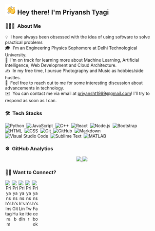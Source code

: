 <img alt="" src="./assets/Hand%20Wave.gif" width='40' align="left"/><h2>Hey there! I'm Priyansh Tyagi</h2>


### 👨🏻‍💻 &nbsp;About Me

💡  &nbsp;I have always been obsessed with the idea of using software to solve practical problems\
🎓 &nbsp;I'm an Engineering Physics Sophomore at Delhi Technological University.\
🌱 &nbsp;I'm on track for learning more about Machine Learning, Artificial Intelligence, Web Development and Cloud Architecture.\
✍️ &nbsp;In my free time, I pursue Photography and Music as hobbies/side hustles.\
💬 &nbsp;Feel free to reach out to me for some interesting discussion about advancements in technology.\
✉️ &nbsp;You can contact me via email at priyansht1999@gmail.com! I'll try to respond as soon as I can.

### 🛠 &nbsp;Tech Stacks

![Python](https://img.shields.io/badge/-Python-05122A?style=flat&logo=python)&nbsp;
![JavaScript](https://img.shields.io/badge/-JavaScript-05122A?style=flat&logo=javascript)&nbsp;
![C++](https://img.shields.io/badge/-C++-05122A?style=flat&logo=C%2B%2B&logoColor=00599C)&nbsp;
![React](https://img.shields.io/badge/-React-05122A?style=flat&logo=react)&nbsp;
![Node.js](https://img.shields.io/badge/-Node.js-05122A?style=flat&logo=node.js)&nbsp;
![Bootstrap](https://img.shields.io/badge/-Bootstrap-05122A?style=flat&logo=bootstrap&logoColor=563D7C)\
![HTML](https://img.shields.io/badge/-HTML-05122A?style=flat&logo=HTML5)&nbsp;
![CSS](https://img.shields.io/badge/-CSS-05122A?style=flat&logo=CSS3&logoColor=1572B6)&nbsp;
![Git](https://img.shields.io/badge/-Git-05122A?style=flat&logo=git)&nbsp;
![GitHub](https://img.shields.io/badge/-GitHub-05122A?style=flat&logo=github)&nbsp;
![Markdown](https://img.shields.io/badge/-Markdown-05122A?style=flat&logo=markdown)\
![Visual Studio Code](https://img.shields.io/badge/-Visual%20Studio%20Code-05122A?style=flat&logo=visual-studio-code&logoColor=007ACC)&nbsp;
![Sublime Text](https://img.shields.io/badge/-Sublime_Text-05122A?style=flat&logo=sublime-text&logoColor=FF9800)&nbsp;
![MATLAB](https://img.shields.io/badge/-MATLAB-05122A?style=flat&logo=Mathworks&logoColor=FF9800)

### ⚙️ &nbsp;GitHub Analytics

<p align="center">
<a href="https://github.com/priyanshty19">
  <img height="180em" src="https://github-readme-stats-eight-theta.vercel.app/api?username=priyanshty19&show_icons=true&theme=algolia&include_all_commits=true&count_private=true"/>
  <img height="180em" src="https://github-readme-stats-eight-theta.vercel.app/api/top-langs/?username=priyanshty19&layout=compact&langs_count=8&theme=algolia"/>
</a>
</p>

### 🤝🏻 Want to Connect?
<p align="center">
<a href="https://www.instagram.com/prxyxnsh">
  <img align="left" alt="Priyansh's Instagram" width="22px" src="https://www.flaticon.com/svg/static/icons/svg/1409/1409946.svg" />
</a>
<a href="https://github.com/priyanshty1">
  <img align="left" alt="Priyansh's GitHub" width="22px" src="https://www.flaticon.com/svg/static/icons/svg/270/270798.svg" />
</a>
<a href="https://www.linkedin.com/in/priyansh-t-3336b1168">
  <img align="left" alt="Priyansh's LinkedIn" width="22px" src="https://www.flaticon.com/svg/static/icons/svg/1409/1409945.svg" />
</a>
<a href="https://twitter.com/PriyanshTyagi17">
  <img align="left" alt="Priyansh's Twitter" width="22px" src="https://www.flaticon.com/svg/static/icons/svg/1409/1409937.svg" />
</a>
<a href="https://www.facebook.com/priyansh.tyagi.180">
  <img align="left" alt="Priyansh's Facebook" width="22px" src="https://www.flaticon.com/svg/static/icons/svg/1409/1409943.svg"  class="white" />
</a>
